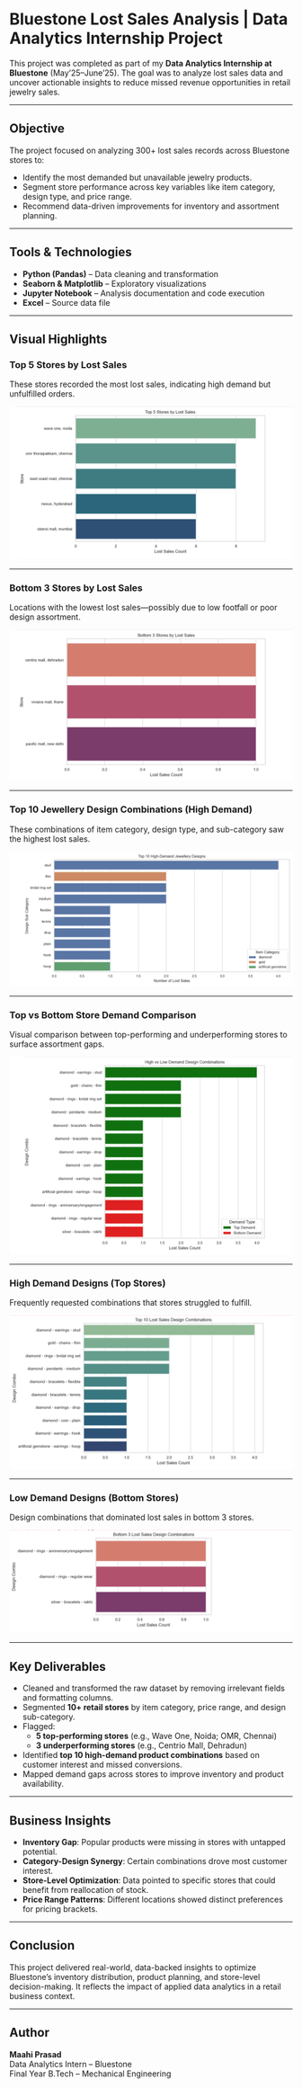 # Bluestone Lost Sales Analysis | Data Analytics Internship Project

This project was completed as part of my **Data Analytics Internship at Bluestone** (May’25–June’25).
The goal was to analyze lost sales data and uncover actionable insights to reduce missed revenue opportunities in retail jewelry sales.

---

## Objective

The project focused on analyzing 300+ lost sales records across Bluestone stores to:

- Identify the most demanded but unavailable jewelry products.
- Segment store performance across key variables like item category, design type, and price range.
- Recommend data-driven improvements for inventory and assortment planning.

---

## Tools & Technologies

- **Python (Pandas)** – Data cleaning and transformation
- **Seaborn & Matplotlib** – Exploratory visualizations
- **Jupyter Notebook** – Analysis documentation and code execution
- **Excel** – Source data file

---

## Visual Highlights

### Top 5 Stores by Lost Sales

These stores recorded the most lost sales, indicating high demand but unfulfilled orders.

![TOP5_lostsales_stores](Visuals/TOP5_lostsales_stores.png)

---

### Bottom 3 Stores by Lost Sales

Locations with the lowest lost sales—possibly due to low footfall or poor design assortment.

![Bottom3_lostsales_stores](Visuals/Bottom3_lostsales_stores.png)

---

### Top 10 Jewellery Design Combinations (High Demand)

These combinations of item category, design type, and sub-category saw the highest lost sales.

![TOP10_Jewellery_designs](Visuals/TOP10_Jewellery_designs.png)

---

### Top vs Bottom Store Demand Comparison

Visual comparison between top-performing and underperforming stores to surface assortment gaps.

![HighvsLow_demand_designcombinations](Visuals/HighvsLow_demand_designcombinations.png)

---

### High Demand Designs (Top Stores)

Frequently requested combinations that stores struggled to fulfill.

![TOP10_lostsales_designcombination](Visuals/TOP10_lostsales_designcombination.png)

---

### Low Demand Designs (Bottom Stores)

Design combinations that dominated lost sales in bottom 3 stores.

![Bottom3_lostsales_designcombination](Visuals/Bottom3_lostsales_designcombination.png)

---

## Key Deliverables

- Cleaned and transformed the raw dataset by removing irrelevant fields and formatting columns.
- Segmented **10+ retail stores** by item category, price range, and design sub-category.
- Flagged:
  - **5 top-performing stores** (e.g., Wave One, Noida; OMR, Chennai)
  - **3 underperforming stores** (e.g., Centrio Mall, Dehradun)
- Identified **top 10 high-demand product combinations** based on customer interest and missed conversions.
- Mapped demand gaps across stores to improve inventory and product availability.

---

## Business Insights

- **Inventory Gap**: Popular products were missing in stores with untapped potential.
- **Category-Design Synergy**: Certain combinations drove most customer interest.
- **Store-Level Optimization**: Data pointed to specific stores that could benefit from reallocation of stock.
- **Price Range Patterns**: Different locations showed distinct preferences for pricing brackets.

---

## Conclusion

This project delivered real-world, data-backed insights to optimize Bluestone’s inventory distribution, product planning, and store-level decision-making. It reflects the impact of applied data analytics in a retail business context.

---

## Author

**Maahi Prasad**  
Data Analytics Intern – Bluestone  
Final Year B.Tech – Mechanical Engineering
